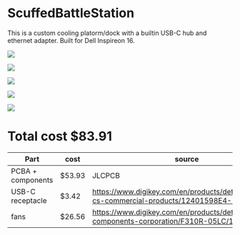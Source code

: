 # ScuffedBattleStation

This is a custom cooling platorm/dock with a builtin USB-C hub and ethernet adapter. Built for Dell Inspireon 16.

![](https://hc-cdn.hel1.your-objectstorage.com/s/v3/d826565080f8e3d7618f18240a6986696e57bb7d_image.png)

![](https://hc-cdn.hel1.your-objectstorage.com/s/v3/1aa7b1a590809a847a9704768ae77a849fa3e970_image.png)

![](https://hc-cdn.hel1.your-objectstorage.com/s/v3/dc98765bd9ac918f3bfee273648a23a9e3b9813a_image.png)

![](https://hc-cdn.hel1.your-objectstorage.com/s/v3/39d9717cea20de48c2353f18908326993ec17a9a_image.png)

![](https://camo.githubusercontent.com/8372bcaa129d1987006d5d98410b20e933211435902393dfe649574f30f60608/68747470733a2f2f68632d63646e2e68656c312e796f75722d6f626a65637473746f726167652e636f6d2f732f76332f336636316361306536326563643934303836353632366438316233383130623332306330373335345f696d6167652e706e67)


# Total cost $83.91

| Part             | cost   | source                                                                                           |
|------------------|--------|--------------------------------------------------------------------------------------------------|
| PCBA + components| $53.93 | JLCPCB                                                                                           |
| USB-C receptacle | $3.42  | https://www.digikey.com/en/products/detail/amphenol-cs-commercial-products/12401598E4-2A/6051824 |
| fans             | $26.56 | https://www.digikey.com/en/products/detail/nidec-components-corporation/F310R-05LC/1165517       |
